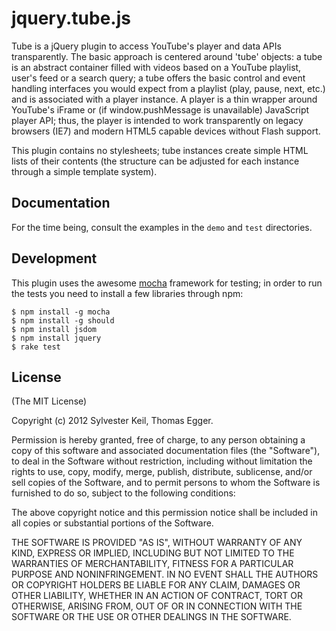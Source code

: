 jquery.tube.js
==============

Tube is a jQuery plugin to access YouTube's player and data APIs
transparently. The basic approach is centered around 'tube' objects: a
tube is an abstract container filled with videos based on a YouTube
playlist, user's feed or a search query; a tube offers the basic control and
event handling interfaces you would expect from a playlist (play, pause, next,
etc.) and is associated with a player instance. A player is a thin wrapper
around YouTube's iFrame or (if window.pushMessage is unavailable) JavaScript
player API; thus, the player is intended to work transparently on legacy
browsers (IE7) and modern HTML5 capable devices without Flash support.

This plugin contains no stylesheets; tube instances create simple HTML
lists of their contents (the structure can be adjusted for each instance
through a simple template system).

Documentation
-------------

For the time being, consult the examples in the `demo` and `test`
directories.


Development
-----------

This plugin uses the awesome [mocha](https://github.com/visionmedia/mocha)
framework for testing; in order to run the tests you need to install a
few libraries through npm:

    $ npm install -g mocha
    $ npm install -g should
    $ npm install jsdom
    $ npm install jquery
    $ rake test
    

License
-------

(The MIT License)

Copyright (c) 2012 Sylvester Keil, Thomas Egger.

Permission is hereby granted, free of charge, to any person obtaining a copy
of this software and associated documentation files (the "Software"), to deal
in the Software without restriction, including without limitation the rights
to use, copy, modify, merge, publish, distribute, sublicense, and/or sell
copies of the Software, and to permit persons to whom the Software is
furnished to do so, subject to the following conditions:

The above copyright notice and this permission notice shall be included in all
copies or substantial portions of the Software.

THE SOFTWARE IS PROVIDED "AS IS", WITHOUT WARRANTY OF ANY KIND, EXPRESS OR
IMPLIED, INCLUDING BUT NOT LIMITED TO THE WARRANTIES OF MERCHANTABILITY,
FITNESS FOR A PARTICULAR PURPOSE AND NONINFRINGEMENT. IN NO EVENT SHALL THE
AUTHORS OR COPYRIGHT HOLDERS BE LIABLE FOR ANY CLAIM, DAMAGES OR OTHER
LIABILITY, WHETHER IN AN ACTION OF CONTRACT, TORT OR OTHERWISE, ARISING FROM,
OUT OF OR IN CONNECTION WITH THE SOFTWARE OR THE USE OR OTHER DEALINGS IN THE
SOFTWARE.
